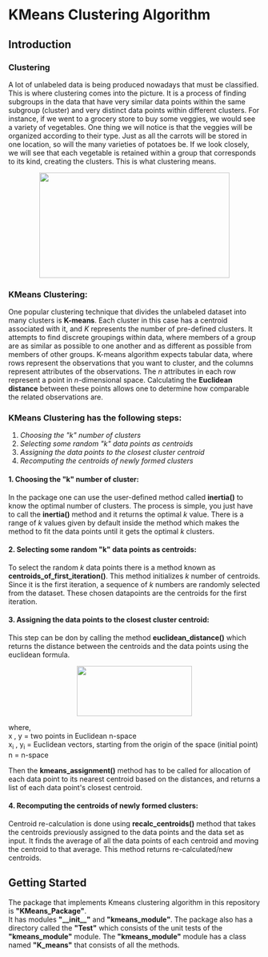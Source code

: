 # KMeans Clustering Algorithm 

## Introduction

### Clustering

A lot of unlabeled data is being produced nowadays that must be classified. This is where clustering comes into the picture. It is a process of finding subgroups in the data that have very similar data points within the same subgroup (cluster) and very distinct data points within different clusters. For instance, if we went to a grocery store to buy some veggies, we would see a variety of vegetables. One thing we will notice is that the veggies will be organized according to their type. Just as all the carrots will be stored in one location, so will the many varieties of potatoes be. If we look closely, we will see that each vegetable is retained within a group that corresponds to its kind, creating the clusters. This is what clustering means. 

<p align="center">
  <img width="380" height="210" src="https://559987-1802630-raikfcquaxqncofqfm.stackpathdns.com/assets/images/machine-learing/clustering/clustering01.png">
</p>

### KMeans Clustering: 
One popular clustering technique that divides the unlabeled dataset into many clusters is **K-means**. Each cluster in this case has a centroid associated with it, and *K* represents the number of pre-defined clusters. It attempts to find discrete groupings within data, where members of a group are as similar as possible to one another and as different as possible from members of other groups. K-means algorithm expects tabular data, where rows represent the observations that you want to cluster, and the columns represent attributes of the observations. The *n* attributes in each row represent a point in *n*-dimensional space. Calculating the **Euclidean distance** between these points allows one to determine how comparable the related observations are.

### KMeans Clustering has the following steps:
1. *Choosing the "k" number of clusters*
2. *Selecting some random "k" data points as centroids*
3. *Assigning the data points to the closest cluster centroid*
4. *Recomputing the centroids of newly formed clusters*

#### 1. Choosing the "k" number of cluster:
In the package one can use the user-defined method called **inertia()** to know the optimal number of clusters. The process is simple, you just have to call the **inertia()** method and it returns the optimal *k* value. There is a range of *k* values given by default inside the method which makes the method to fit the data points until it gets the optimal *k* clusters. 

#### 2. Selecting some random "k" data points as centroids:
To select the random *k* data points there is a method known as **centroids_of_first_iteration()**. This method initializes *k* number of centroids. Since it is the first iteration, a sequence of *k* numbers are randomly selected from the dataset. These chosen datapoints are the centroids for the first iteration.

#### 3. Assigning the data points to the closest cluster centroid:
This step can be don by calling the method **euclidean_distance()** which returns the distance between the centroids and the data points using the euclidean formula.
<p align="center">
  <img width="230" height="100" src="https://www.delftstack.com/img/Math/euclidean%20distance.png?ezimgfmt=rs:350x121/rscb5/ng:webp/ngcb5">

where,<br>
x , y	=	two points in Euclidean n-space <br>
x<sub>i</sub> , y<sub>i</sub>	=	Euclidean vectors, starting from the origin of the space (initial point)<br>
n	=	n-space 
</p>

Then the **kmeans_assignment()** method has to be called for allocation of each data point to its nearest centroid based on the distances, and returns a list of each data point's closest centroid.

#### 4. Recomputing the centroids of newly formed clusters:
Centroid re-calculation is done using **recalc_centroids()** method that takes the centroids previously assigned to the data points and the data set as input. It finds the average of all the data points of each centroid and moving the centroid to that average. This method returns re-calculated/new centroids. 


## Getting Started
The package that implements Kmeans clustering algorithm in this repository is **"KMeans_Package"**. <br>
It has modules **"\_\_init\_\_"** and **"kmeans_module"**. The package also has a directory called the **"Test"** which consists of the unit tests of the **"kmeans_module"** module. The **"kmeans_module"** module has a class named **"K_means"** that consists of all the methods. <br>




